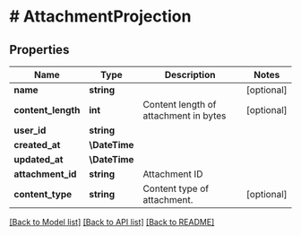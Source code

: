 # # AttachmentProjection

## Properties

Name | Type | Description | Notes
------------ | ------------- | ------------- | -------------
**name** | **string** |  | [optional]
**content_length** | **int** | Content length of attachment in bytes | [optional]
**user_id** | **string** |  |
**created_at** | **\DateTime** |  |
**updated_at** | **\DateTime** |  |
**attachment_id** | **string** | Attachment ID |
**content_type** | **string** | Content type of attachment. | [optional]

[[Back to Model list]](../../README#models) [[Back to API list]](../../README#endpoints) [[Back to README]](../../README)
